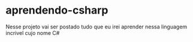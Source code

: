 # aprendendo-csharp
Nesse projeto vai ser postado tudo que eu irei aprender nessa linguagem incrivel cujo nome C# 

